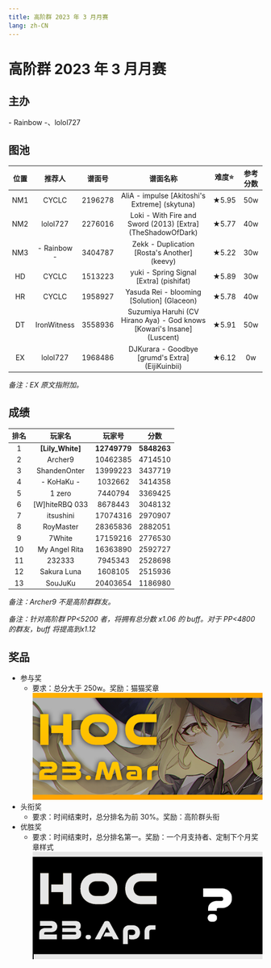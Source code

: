 ```yaml
---
title: 高阶群 2023 年 3 月月赛
lang: zh-CN
---
```


# 高阶群 2023 年 3 月月赛

## 主办

\- Rainbow \-、lolol727

## 图池

| 位置 | 推荐人 | 谱面号 | 谱面名称 | 难度⭐️ | 参考分数 |
| :-: | :-: | :-: | :-: | :-: | :-: |
| NM1 | CYCLC | 2196278 | AliA - impulse [Akitoshi's Extreme] (skytuna) | ★5.95 | 50w |
| NM2 | lolol727 | 2276016 | Loki - With Fire and Sword (2013) [Extra] (TheShadowOfDark) | ★5.77 | 40w |
| NM3 | \- Rainbow \- | 3404787 | Zekk - Duplication [Rosta's Another] (keevy) | ★5.22 | 30w |
| HD | CYCLC | 1513223 | yuki - Spring Signal [Extra] (pishifat) | ★5.89 | 30w |
| HR | CYCLC | 1958927 | Yasuda Rei - blooming [Solution] (Glaceon) | ★5.78 | 40w |
| DT | IronWitness | 3558936 | Suzumiya Haruhi (CV Hirano Aya) - God knows [Kowari's Insane] (Luscent) | ★5.91 | 50w |
| EX | lolol727 | 1968486 | DJKurara - Goodbye [grumd's Extra] (EijiKuinbii) | ★6.12 | 0w |

*备注：EX 原文指附加。*

## 成绩

| 排名 | 玩家名 | 玩家号 | 分数 |
| :-: | :-: | :-: | :-: |
| 1 | **[Lily_White]** | **12749779** | **5848263** |
| 2 | Archer9 | 10462385 | 4714510 |
| 3 | ShandenOnter | 13999223 | 3437719 |
| 4 | - KoHaKu - | 1032662 | 3414358 |
| 5 | 1 zero | 7440794 | 3369425 |
| 6 | [W]hiteRBQ 033 | 8678443 | 3048132 |
| 7 | itsushini | 17074316 | 2970907 |
| 8 | RoyMaster | 28365836 | 2882051 |
| 9 | 7White | 17159216 | 2776530 |
| 10 | My Angel Rita | 16363890 | 2592727 |
| 11 | 232333 | 7945343 | 2528698 |
| 12 | Sakura Luna | 1608105 | 2515936 |
| 13 | SouJuKu | 20403654 | 1186980 |

*备注：Archer9 不是高阶群群友。*

*备注：针对高阶群 PP<5200 者，将拥有总分数 x1.06 的 buff。对于 PP<4800 的群友，buff 将提高到x1.12*

## 奖品

- 参与奖
  - 要求：总分大于 250w。奖励：猫猫奖章 ![](./img/HOC23MAR.png)
- 头衔奖
  - 要求：时间结束时，总分排名为前 30%。奖励：高阶群头衔
- 优胜奖
  - 要求：时间结束时，总分排名第一。奖励：一个月支持者、定制下个月奖章样式 ![](./img/HOC23APR0.png)

